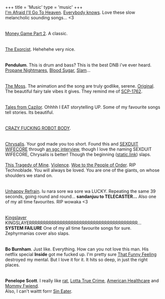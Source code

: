 +++
title = 'Music'
type = 'music'
+++
\
[I'm Afraid I'll Go To Heaven](https://www.youtube.com/watch?v=Epp3PTxzv9g). [Everybody knows](https://www.youtube.com/watch?v=Gxd23UVID7k). Love these slow melancholic sounding songs... <3\
\
\
[Money Game Part 2](https://www.youtube.com/watch?v=YonS9_QJbp8). A classic.\
\
\
[The Exorcist](https://www.youtube.com/watch?v=bjARHWpvzkA). Hehehehe very nice.\
\
\
**Pendulum**. This is drum and bass? This is the best DNB i've ever heard. [Propane Nightmares](https://www.youtube.com/watch?v=WPbeEtjo70g), [Blood Sugar](https://www.youtube.com/watch?v=gkwpXipZUoE), [Slam](https://www.youtube.com/watch?v=Q89OdbX7A8E)\...\
\
\
[The Moss](https://www.youtube.com/watch?v=ouFZBaHGQpg). The animation and the song are truly godlike, serene. [Original](https://www.youtube.com/watch?v=62RvnXZgHwQ). The beautiful fairy tale vibes it gives. They remind me of [SCP-1762](https://scp-wiki.wikidot.com/scp-1762).\
\
\
[Tales from Cazilor](https://www.youtube.com/watch?v=DFgSiTiyv6Y). Ohhhh I EAT storytelling UP. Some of my favourite songs tell stories. Its beautiful.\
\
\
[CRAZY FUCKING ROBOT BODY](https://www.youtube.com/watch?v=t3qIbFeOAWM).\
\
\
[Chrysalis](https://www.youtube.com/watch?v=R2LUJTnbneI). Your god made you too short. Found this and [SEXDUIT WIFECORE](https://www.youtube.com/watch?v=9cFu8adG1Kk) through [an sgc interview](https://sadgirlsclub.wtf/blog/posts/date/61723.html), though I love the naming SEXDUIT WIFECORE, Chrysalis is better! Though the beginning ([static.link](https://www.youtube.com/watch?v=rN5hdpyDjMI)) slaps. 
\
\
[This Tragedy of Mine](https://www.youtube.com/watch?v=sB4VyS4ePwo). [Violence](https://www.youtube.com/watch?v=mFuITzk5t6o). [Woe to the People of Order](https://www.youtube.com/watch?v=nnANxHSOuD0). RIP Technoblade. You will always be loved. You are one of the giants, on whose shoulders we stand on.  
\
\
[Unhappy Refrain](https://www.youtube.com/watch?v=3dGFRLz7QoQ). Iu nara sore wa sore wa LUCKY. Repeating the same 39 seconds, going round and round... **sandanjuu to TELECASTER...** Also one of my all time favourites. RIP wowaka <3  
\
\
[Kingslayer](https://www.youtube.com/watch?v=fKyXvNkGQKc) KINGSLAYERRRRRRRRRRRRRRRRRRRRRRRRRRRRRRRRRRRRRRR... **SYSTEM FAILURE** One of my all time favourite songs for sure. Zephyrmanias cover also slaps.  
\
\
**Bo Burnham**. Just like. Everything. How can you not love this man. His netflix special **Inside** got me fucked up. I'm pretty sure [That Funny Feeling](https://www.youtube.com/watch?v=ObOqq1knVxs) destroyed my mental. But I love it for it. It hits so deep, in just the right places.  
\
\
**Penelope Scott**. I really like [rat](https://www.youtube.com/watch?v=LpxT9TLGoLI), [Lotta True Crime](https://www.youtube.com/watch?v=Wn-fsbRqHmU), [American Healthcare](https://www.youtube.com/watch?v=WLBnR5kUCY8) and [Mommy Fwiend](https://www.youtube.com/watch?v=QOfUEk9dv6U).  
Also, I can't waittt forrr [Sin Eater](https://www.youtube.com/watch?v=gV2b3A167qE).


